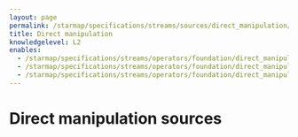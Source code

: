 ```yaml
---
layout: page
permalink: /starmap/specifications/streams/sources/direct_manipulation/
title: Direct manipulation
knowledgelevel: L2
enables:
  - /starmap/specifications/streams/operators/foundation/direct_manipulation/dragGestureSource
  - /starmap/specifications/streams/operators/foundation/direct_manipulation/rotationGestureSource
  - /starmap/specifications/streams/operators/foundation/direct_manipulation/scaleGestureSource
---
```


# Direct manipulation sources

